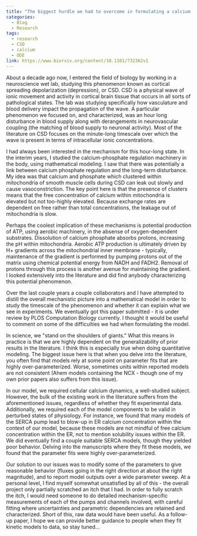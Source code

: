 ```yaml
---
title: "The biggest hurdle we had to overcome in formulating a calcium hypothesis for post-CSD vasoconstriction"
categories:
  - Blog
  - Research
tags:
  - research
  - CSD
  - calcium
  - ODE
link: https://www.biorxiv.org/content/10.1101/732362v1
---
```


About a decade ago now, I entered the field of biology by working in a neuroscience wet lab, studying this phenomenon known as cortical spreading depolarization (depression), or CSD. CSD is a physical wave of ionic movement and activity in cortical brain tissue that occurs in all sorts of pathological states. The lab was studying specifically how vasculature and blood delivery impact the propagation of the wave. A particular phenomenon we focused on, and characterized, was an hour long disturbance in blood supply along with derangements in neurovascular coupling (the matching of blood supply to neuronal activity). Most of the literature on CSD focuses on the minute-long timescale over which the wave is present in terms of intracellular ionic concentrations.

I had always been interested in the mechanism for this hour-long state. In the interim years, I studied the calcium-phosphate regulation machinery in the body, using mathematical modeling. I saw that there was potentially a link between calcium phosphate regulation and the long-term disturbance. My idea was that calcium and phosphate which clustered within mitochondria of smooth muscle cells during CSD can leak out slowly and cause vasoconstriction. The key point here is that the presence of clusters means that the free concentration of calcium  within mitochondria is elevated but not too-highly elevated. Because exchange rates are dependent on free rather than total concentrations, the leakage out of mitochondria is slow.

Perhaps the coolest implication of these mechanisms is potential production of ATP, using aerobic machinery, in the absense of oxygen-dependent substrates. Dissolution of calcium phosphate absorbs protons, increasing the pH within mitochondria. Aerobic ATP production is ultimately driven by H+ gradients across the mitochondrial inner membrane - typically, maintenance of the gradient is performed by pumping protons out of the matrix using chemical potential energy from NADH and FADH2. Removal of protons through this process is another avenue for maintaining the gradient. I looked extensively into the literature and did find anybody characterizing this potential phenomenon.

Over the last couple years a couple collaborators and I have attempted to distill the overall mechanistic picture into a mathematical model in order to study the timescale of the phenomenon and whether it can explain what we see in experiments. We eventually got this paper submitted - it is under review by PLOS Computation Biology currently. I thought it would be useful to comment on some of the difficulties we had when formulating the model.

<!--more-->

In science, we "stand on the shoulders of giants." What this means in practice is that we are highly dependent on the generalizability of prior results in the literature. I think this is especially true when doing quantitative modeling. The biggest issue here is that when you delve into the literature, you often find that models rely at some point on parameter fits that are highly over-parameterized. Worse, sometimes units within reported models are not consistent (Ahem models containing the NCX - though one of my own prior papers also suffers from this issue).

In our model, we required cellular calcium dynamics, a well-studied subject. However, the bulk of the existing work in the literature suffers from the aforementioned issues, regardless of whether they fit experimental data. Additionally, we required each of the model components to be valid in perturbed states of physiology. For instance, we found that many models of the SERCA pump lead to blow-up in ER calcium concentration within the context of our model, because these models are not mindful of free calcium concentration within the ER, not to mention solubility issues within the ER. We did eventually find a couple suitable SERCA models, though they yielded poor behavior. Delving into the manuscripts where they fit these models, we found that the parameter fits were highly over-parameterized.

Our solution to our issues was to modify some of the parameters to give reasonable behavior (fluxes going in the right direction at about the right magnitude), and to report model outputs over a wide parameter sweep. At a personal level, I find myself somewhat unsatisfied by all of this - the overall project only partially scratched an itch that I had. In order to fully scratch the itch, I would need someone to do detailed mechanism-specific measurements of each of the pumps and channels involved, with careful fitting where uncertainties and parametric dependencies are retained and characterized. Short of this, raw data would have been useful. As a follow-up paper, I hope we can provide better guidance to people when they fit kinetic models to data, so stay tuned...

